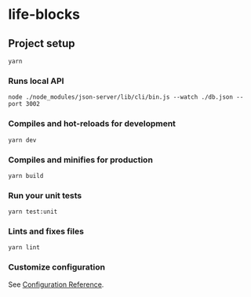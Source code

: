 # life-blocks

## Project setup
```
yarn
```

### Runs local API
```
node ./node_modules/json-server/lib/cli/bin.js --watch ./db.json --port 3002
```

### Compiles and hot-reloads for development
```
yarn dev
```

### Compiles and minifies for production
```
yarn build
```

### Run your unit tests
```
yarn test:unit
```

### Lints and fixes files
```
yarn lint
```

### Customize configuration
See [Configuration Reference](https://cli.vuejs.org/config/).

